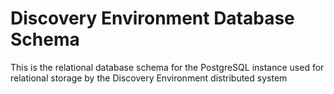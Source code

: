 
Discovery Environment Database Schema
=====================================

This is the relational database schema for the PostgreSQL instance used for relational storage by
the Discovery Environment distributed system

